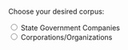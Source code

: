 <!DOCTYPE html>
<html>
<body>

<p>Choose your desired corpus:</p>

<form>
  <input type="radio" id="state" name="corpus" value=STATE">
  <label for="state">State Government Companies</label><br>
  <input type="radio" id="corp" name="corpus" value="CORPORATIONS">
  <label for="corp">Corporations/Organizations</label><br>
</form>


</body>
</html>
